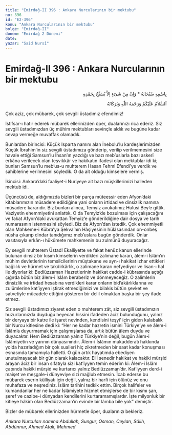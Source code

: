 ```yaml
---
title: "Emirdağ-II 396 : Ankara Nurcularının bir mektubu"
no: 396
id: "E2-396"
konu: "Ankara Nurcularının bir mektubu"
bolge: "Emirdağ-II"
donem: "Emirdağ 2 Dönemi"
date: 
yazar: "Said Nursî"
---
```


# Emirdağ-II 396 : Ankara Nurcularının bir mektubu

<p class="arabic" dir="rtl" title="Meal: “Subhân Allah’ın adıyla” * “Hiçbir şey yoktur ki O'nu hamd ile tesbih etmesin” [İsrâ 17:44]">بِاسْمِهِ سُبْحَانَهُ * وَاِنْ مِنْ شَىْءٍ اِلاَّ يُسَبِّحُ بِحَمْدِهِ</p>

<p class="arabic" dir="rtl" title="Meal: “Allah’ın selâmı, rahmeti ve bereketleri, üzerinize olsun.”">اَلسَّلاَمُ عَلَيْكُمْ وَرَحْمَةُ اللّٰهِ وَبَرَكَاتُهُ</p>

Çok aziz, çok mübarek, çok sevgili üstadımız efendimiz!

İstifsar-ı hatır ederek mübarek ellerinizden öper, dualarınızı rica ederiz. Siz sevgili üstadımızdan üç mühim mektubları sevinçle aldık ve bugüne kadar cevap vermeğe muvaffak olamadık.

Bunlardan birincisi: Küçük Isparta namını alan İnebolu’lu kardeşlerimizden Küçük İbrahim’in siz sevgili üstadımıza gönderip, verilip verilmemesini size havale ettiği Samsun’lu İhsan’ın yazdığı ve bazı meb’uslarla bazı askerî erkâna verilecek olan teşvikkâr ve hakikatın ifadesi olan mektublar idi ki; bunları Samsun’lu meb’us-u muhterem Hasan Fehmi Efendi’ye verdik ve sahiblerine verilmesini söyledik. O da ait olduğu kimselere vermiş.

İkincisi: Ankara’daki faaliyet-i Nuriyeye ait bazı müşkillerimizi halleden mektub idi.

Üçüncüsü de, aldığımızda bizleri bir parça müteessir eden Afyon’daki kitablarımızın müsadere edildiğine yani onların irtidad ve dinsizlik namına müsadere kararıdır. Biz bunları alınca, Temyiz avukatımız Hulusi Bey’e gittik. Vaziyetin ehemmiyetini anlattık. O da Temyiz’de bozulması için çalışacağını ve fakat Afyon’daki avukattan Temyiz’e gönderildiğine dair dosya ve tarih numarasının istenmesini söyledi. Biz de Afyon’dan istedik. Çok ehemmiyetli olan Mahkeme-i Kübra’ya Şekva’nın Hâşiyesinin hülâsasından on-onbeş nüsha çıkarıp dindar tanıdığımız meb’uslara bugün gönderdik. Onlar vasıtasıyla erkân-ı hükûmete mahkemenin bu zulmünü duyuracağız.

Ey sevgili muhterem Üstad! Ekalliyette ve fakat henüz kanun ellerinde bulunan dinsiz bir kısım kimselerin verdikleri zalimane kararı, âlem-i İslâm’ın mühim devletlerinin temsilcilerinin müştakane ve ayn-ı hakikat izhar ettikleri bağlılık ve hürmet ve takdirkârlık, o zalimane kararı nefyediyor ve lisan-ı hal ile diyorlar ki: Bediüzzaman Hazretlerinin hakikat cadde-i kübrasında açtığı çığırda bütün biz âlem-i İslâm beraberiz ve dönmeyeceğiz. O zalimlerin dinsizlik ve irtidad hesabına verdikleri karar onların bid’akârlıklarına ve zulümlerine kat’iyyen iştirak etmediğimizi ve bilakis bütün şevket ve satvetiyle mücadele ettiğini gösteren bir delil olmaktan başka bir şey ifade etmez.

Siz sevgili üstadımızı ziyaret eden o muhterem zât, siz sevgili üstadımızın huzurlarınızda duyduğu heyecan hissini ifadeden âciz bulunduğunu, yalnız bir deryaya bir katre ile işaret nevinden, kendisini teşyi’ için giden kalabalık bir Nurcu kitlesine dedi ki: “Her ne kadar hazretin ismini Türkiye’ye ve âlem-i İslâm’a duyurmamak için çalışmışlarsa da, artık bütün âlem duydu ve duyacaktır. Hem Bediüzzaman yalnız Türkiye’nin değil, bugün âlem-i İslâmiyetin ve yarının dünyasınındır. Âlem-i İslâmın mukadderatı hakkında yolda hazırladığım bir çok sualleri hiç zikretmeden bir saat kadar konuşması esnasında tamamıyla halletti. O gün artık hayatımda ebediyen unutulmayacak bir gün olarak kalacaktır. Elli senedir hakikat ve hakiki mürşid arayan âciz bir insan sıfatıyla sizi kat’iyyen temin ederim ki: Âlem-i İslâm çapında hakiki mürşid ve kurtarıcı yalnız Bediüzzaman’dır. Kat’iyyen derd-i maişet ve meşgale-i dünyeviye sizi mağlub etmesin. Îcab ederse bu mübarek eserin külliyatı için değil, yalnız bir harfi için ölünüz ve onu muhafaza ve neşrediniz. İslâm tarihini tedkik ettim. Birçok halifeler ve kumandanlar her ne kadar İslâmiyete hizmet etmişlerse de bir kısmı şan, şeref ve cazibe-i dünyadan kendilerini kurtaramamışlardır. İşte milyonluk bir kitleye hâkim olan Bediüzzaman’ın evinde bir lâmba bile yok” demiştir.

Bizler de mübarek ellerinizden hürmetle öper, dualarınızı bekleriz.

*Ankara Nurcuları namına*
*Abdullah, Sungur, Osman, Ceylan,*
*Sâlih, Abdünnur, Ahmed Atak, Mehmed*
